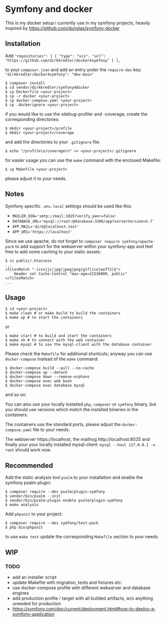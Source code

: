 # Symfony and docker

This is my docker setup i currently use in my symfony projects,
heavily inspired by https://github.com/dunglas/symfony-docker

## Installation

Add `"repositories": [ { "type": "vcs", "url": "https://github.com/dirkkredler/docker4symfony" } ],`

to your `composer.json` and add an entry under the `require-dev` key: `"dirkkredler/docker4symfony": "dev-main"`

    $ composer install
    $ cd vendor/dirkkredler/symfony4docker
    $ cp Dockerfile <your-project>
    $ cp -r docker <your-project>
    $ cp docker-compose.yaml <your-project>
    $ cp .dockerignore <your-project>

if you would like to use the xdebug-profiler and -coverage,
create the corresponding directories:

    $ mkdir <your-project>/profile
    $ mkdir <your-project>/coverage

and add the directories to your `.gitignore` file:

    $ echo "/profile\n/coverage\n" >> <your-project>/.gitignore

for easier usage you can use the `make` command with the enclosed Makefile:

    $ cp Makefile <your-project>

please adjust it to your needs.

## Notes

Symfony specific `.env.local` settings should be used like this:

-   `MAILER_DSN='smtp://mail:1025?verify_peer=false'`
-   `DATABASE_URL='mysql://root:@database:3306/app?serverVersion=5.7'`
-   `APP_MAIL='dirk@localhost.test'`
-   `APP_URI='https://localhost'`

Since we use apache, do not forget to `composer require symfony/apache-pack` to add support for the webserver within
your symfony-app and feel free to add some caching to your static assets:

    $ vi public/.htaccess
    ...
    <filesMatch ".(css|js|jpg|jpeg|png|gif|ico|woff2)$">
    	Header set Cache-Control "max-age=31536000, public"
    </filesMatch>
    ...

## Usage

    $ cd <your-project>
    $ make clean # or make build to build the containers
    $ make up # to start the containers

or

    $ make start # to build and start the containers
    $ make sh # to connect with the web container
    $ make mysql # to use the mysql-client with the database container

Please check the `Makefile` for additional shortcuts; anyway you can use `docker-compose` instead of the `make` command:

    $ docker-compose build --pull --no-cache
    $ docker-compose up --detach
    $ docker-compose down --remove-orphans
    $ docker-compose exec web bash
    $ docker-compose exec database mysql

and so on.

You can also use your locally installed `php`, `composer` or `symfony` binary, but you should use versions which match the installed binaries in the containers.

The containers use the standard ports, please adjust the `docker-compose.yaml` file to your needs.

The webserver https://localhost, the mailhog http://localhost:8025 and finally your
your locally installed mysql-client: `mysql --host 127.0.0.1 -u root` should work now.

## Recommended

Add the static analysis tool `psalm` to your installation and enable the symfony psalm plugin:

    $ composer require --dev psalm/plugin-symfony
    $ vendor/bin/psalm --init
    $ vendor/bin/psalm-plugin enable psalm/plugin-symfony
    $ make analysis

Add `phpunit` to your project:

    $ composer require --dev symfony/test-pack
    $ php bin/phpunit

to use `make test` update the corresponding `Makefile` section to your needs.

## WIP

### TODO

-   add an installer script
-   update Makefile with migration, tests and fixtures etc.
-   use docker-compose profile with different webserver and database engines
-   add production profile / target with all builded artifacts, w/o anything uneeded for production
-   https://symfony.com/doc/current/deployment.html#how-to-deploy-a-symfony-application
